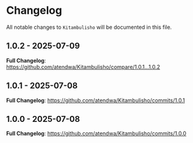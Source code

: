 # Changelog

All notable changes to `Kitambulisho` will be documented in this file.

## 1.0.2 - 2025-07-09

**Full Changelog**: https://github.com/atendwa/Kitambulisho/compare/1.0.1...1.0.2

## 1.0.1 - 2025-07-08

**Full Changelog**: https://github.com/atendwa/Kitambulisho/commits/1.0.1

## 1.0.0 - 2025-07-08

**Full Changelog**: https://github.com/atendwa/Kitambulisho/commits/1.0.0
